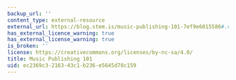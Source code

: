 ```yaml
---
backup_url: ''
content_type: external-resource
external_url: https://blog.stem.is/music-publishing-101-7ef9e6015586#.v263rf4ex
has_external_licence_warning: true
has_external_license_warning: true
is_broken: ''
license: https://creativecommons.org/licenses/by-nc-sa/4.0/
title: Music Publishing 101
uid: ec2369c3-2163-43c1-b236-e5645d78c159
---
```

